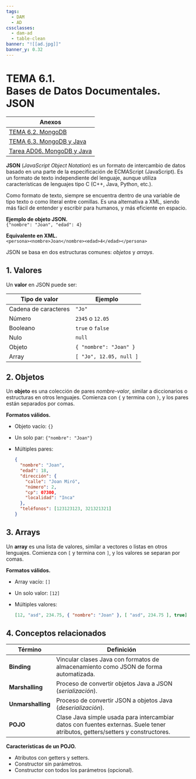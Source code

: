 ```yaml
---
tags:
  - DAM
  - AD
cssclasses:
  - dam-ad
  - table-clean
banner: "![[ad.jpg]]"
banner_y: 0.32
---
```


# **TEMA 6.1.** <br>Bases de Datos Documentales. <br>JSON


| Anexos |
| --- |
|[TEMA 6.2. MongoDB](TEMA%206.2.%20MongoDB.md)|
|[TEMA 6.3. MongoDB y Java](TEMA%206.3.%20MongoDB%20y%20Java.md)|
|[Tarea AD06. MongoDB y Java](../Práctica/Tarea%20AD06.%20MongoDB%20y%20Java.md)|

**JSON** (*JavaScript Object Notation*) es un formato de intercambio de datos basado en una parte de la especificación de ECMAScript (JavaScript). Es un formato de texto independiente del lenguaje, aunque utiliza características de lenguajes tipo C (C++, Java, Python, etc.).  

Como formato de texto, siempre se encuentra dentro de una variable de tipo texto o como literal entre comillas. Es una alternativa a XML, siendo más fácil de entender y escribir para humanos, y más eficiente en espacio.  

**Ejemplo de objeto JSON.**  
`{"nombre": "Joan", "edad": 4}`  

**Equivalente en XML.**  
`<persona><nombre>Joan</nombre><edad>4</edad></persona>`  

JSON se basa en dos estructuras comunes: *objetos* y *arrays*.  

## 1. Valores  

Un **valor** en JSON puede ser:  

| Tipo de valor         | Ejemplo                     |  
|-----------------------|-----------------------------|  
| Cadena de caracteres  | `"Jo"`                      |  
| Número               | `2345` o `12.05`            |  
| Booleano             | `true` o `false`            |  
| Nulo                 | `null`                      |  
| Objeto               | `{ "nombre": "Joan" }`      |  
| Array                | `[ "Jo", 12.05, null ]`     |  

## 2. Objetos  

Un **objeto** es una colección de pares *nombre-valor*, similar a diccionarios o estructuras en otros lenguajes. Comienza con `{` y termina con `}`, y los pares están separados por comas.  

**Formatos válidos.**  
- Objeto vacío: `{}`  
- Un solo par: `{"nombre": "Joan"}`  
- Múltiples pares:  

  ```json
  {
    "nombre": "Joan",
    "edad": 18,
    "dirección": {
      "calle": "Joan Miró",
      "número": 2,
      "cp": 07300,
      "localidad": "Inca"
    },
    "teléfonos": [123123123, 321321321]
  }
  ```  

## 3. Arrays  

Un **array** es una lista de valores, similar a vectores o listas en otros lenguajes. Comienza con `[` y termina con `]`, y los valores se separan por comas.  

**Formatos válidos.**  
- Array vacío: `[]`  
- Un solo valor: `[12]`  
- Múltiples valores:  

  ```json
  [12, "asd", 234.75, { "nombre": "Joan" }, [ "asd", 234.75 ], true]
  ```  

## 4. Conceptos relacionados  

| Término               | Definición                                                                 |  
|-----------------------|---------------------------------------------------------------------------|  
| **Binding**           | Vincular clases Java con formatos de almacenamiento como JSON de forma automatizada. |  
| **Marshalling**       | Proceso de convertir objetos Java a JSON (*serialización*).               |  
| **Unmarshalling**     | Proceso de convertir JSON a objetos Java (*deserialización*).             |  
| **POJO**             | Clase Java simple usada para intercambiar datos con fuentes externas. Suele tener atributos, getters/setters y constructores. |  

**Características de un POJO.**  
- Atributos con getters y setters.  
- Constructor sin parámetros.  
- Constructor con todos los parámetros (opcional).
